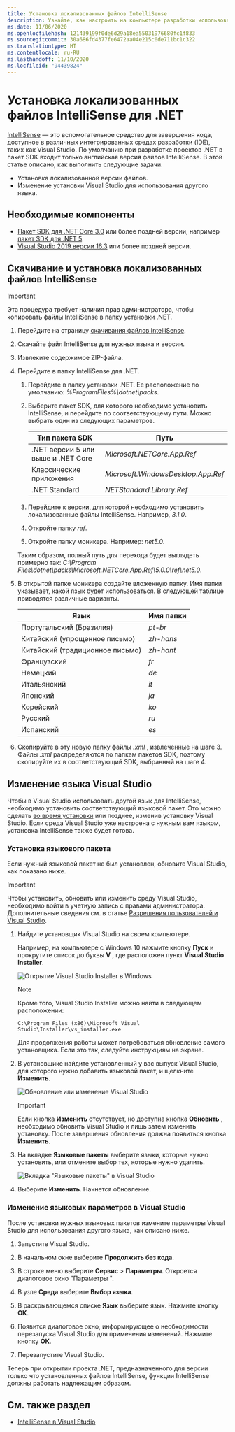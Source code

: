 ```yaml
---
title: Установка локализованных файлов IntelliSense
description: Узнайте, как настроить на компьютере разработки использование локализованных файлов IntelliSense для проектов .NET 5+ (включая .NET Core) в Visual Studio.
ms.date: 11/06/2020
ms.openlocfilehash: 121439199f0de6d29a18ea55031976680fc1f833
ms.sourcegitcommit: 30a686fd4377fe6472aa04e215c0de711bc1c322
ms.translationtype: HT
ms.contentlocale: ru-RU
ms.lasthandoff: 11/10/2020
ms.locfileid: "94439824"
---
```

# <a name="how-to-install-localized-intellisense-files-for-net"></a>Установка локализованных файлов IntelliSense для .NET

[IntelliSense](/visualstudio/ide/using-intellisense) — это вспомогательное средство для завершения кода, доступное в различных интегрированных средах разработки (IDE), таких как Visual Studio. По умолчанию при разработке проектов .NET в пакет SDK входит только английская версия файлов IntelliSense. В этой статье описано, как выполнить следующие задачи.

- Установка локализованной версии файлов.
- Изменение установки Visual Studio для использования другого языка.

## <a name="prerequisites"></a>Необходимые компоненты

- [Пакет SDK для .NET Core 3.0](https://dotnet.microsoft.com/download/dotnet-core) или более поздней версии, например [пакет SDK для .NET 5](https://dotnet.microsoft.com/download/dotnet/5.0).
- [Visual Studio 2019 версии 16.3](https://visualstudio.microsoft.com/downloads/?utm_medium=microsoft&utm_source=docs.microsoft.com&utm_campaign=inline+link&utm_content=download+vs2019) или более поздней версии.

## <a name="download-and-install-the-localized-intellisense-files"></a>Скачивание и установка локализованных файлов IntelliSense

> [!IMPORTANT]
> Эта процедура требует наличия прав администратора, чтобы копировать файлы IntelliSense в папку установки .NET.

1. Перейдите на страницу [скачивания файлов IntelliSense](https://dotnet.microsoft.com/download/intellisense).

1. Скачайте файл IntelliSense для нужных языка и версии.

1. Извлеките содержимое ZIP-файла.

1. Перейдите в папку IntelliSense для .NET.

   1. Перейдите в папку установки .NET. Ее расположение по умолчанию: *%ProgramFiles%\dotnet\packs*.
   1. Выберите пакет SDK, для которого необходимо установить IntelliSense, и перейдите по соответствующему пути. Можно выбрать один из следующих параметров.

      | Тип пакета SDK              | Путь                               |
      |-----------------------|------------------------------------|
      | .NET версии 5 или выше и .NET Core | *Microsoft.NETCore.App.Ref*        |
      | Классические приложения       | *Microsoft.WindowsDesktop.App.Ref* |
      | .NET Standard         | *NETStandard.Library.Ref*          |

   1. Перейдите к версии, для которой необходимо установить локализованные файлы IntelliSense. Например, *3.1.0*.
   1. Откройте папку *ref*.
   1. Откройте папку моникера. Например: *net5.0*.

   Таким образом, полный путь для перехода будет выглядеть примерно так: *C:\Program Files\dotnet\packs\Microsoft.NETCore.App.Ref\5.0.0\ref\net5.0*.

1. В открытой папке моникера создайте вложенную папку. Имя папки указывает, какой язык будет использоваться. В следующей таблице приводятся различные варианты.

   | Язык              | Имя папки |
   | --------------------- | ----------- |
   | Португальский (Бразилия)  | *pt-br*     |
   | Китайский (упрощенное письмо)  | *zh-hans*   |
   | Китайский (традиционное письмо) | *zh-hant*   |
   | Французский                | *fr*        |
   | Немецкий                | *de*        |
   | Итальянский               | *it*        |
   | Японский              | *ja*        |
   | Корейский                | *ko*        |
   | Русский               | *ru*        |
   | Испанский               | *es*        |

1. Скопируйте в эту новую папку файлы *.xml* , извлеченные на шаге 3. Файлы *.xml* распределяются по папкам пакетов SDK, поэтому скопируйте их в соответствующий SDK, выбранный на шаге 4.

## <a name="modify-visual-studio-language"></a>Изменение языка Visual Studio

Чтобы в Visual Studio использовать другой язык для IntelliSense, необходимо установить соответствующий языковой пакет. Это можно сделать [во время установки](/visualstudio/install/install-visual-studio#step-6---install-language-packs-optional) или позднее, изменив установку Visual Studio. Если среда Visual Studio уже настроена с нужным вам языком, установка IntelliSense также будет готова.

### <a name="install-the-language-pack"></a>Установка языкового пакета

Если нужный языковой пакет не был установлен, обновите Visual Studio, как показано ниже.

> [!IMPORTANT]
> Чтобы установить, обновить или изменить среду Visual Studio, необходимо войти в учетную запись с правами администратора. Дополнительные сведения см. в статье [Разрешения пользователей и Visual Studio](/visualstudio/ide/user-permissions-and-visual-studio).

1. Найдите установщик Visual Studio на своем компьютере.

   Например, на компьютере с Windows 10 нажмите кнопку **Пуск** и прокрутите список до буквы **V** , где расположен пункт **Visual Studio Installer**.

   ![Открытие Visual Studio Installer в Windows](./media/localized-intellisense/vs-installer-windows-start.png)

   > [!NOTE]
   > Кроме того, Visual Studio Installer можно найти в следующем расположении:
   >
   > `C:\Program Files (x86)\Microsoft Visual Studio\Installer\vs_installer.exe`

   Для продолжения работы может потребоваться обновление самого установщика. Если это так, следуйте инструкциям на экране.

1. В установщике найдите установленный у вас выпуск Visual Studio, для которого нужно добавить языковой пакет, и щелкните **Изменить**.

   ![Обновление или изменение Visual Studio](./media/localized-intellisense/vs-installer-modify.png)

   > [!IMPORTANT]
   > Если кнопка **Изменить** отсутствует, но доступна кнопка **Обновить** , необходимо обновить Visual Studio и лишь затем изменить установку.
   > После завершения обновления должна появиться кнопка **Изменить**.

1. На вкладке **Языковые пакеты** выберите языки, которые нужно установить, или отмените выбор тех, которые нужно удалить.

   ![Вкладка "Языковые пакеты" в Visual Studio](./media/localized-intellisense/vs-modify-language-packs.png)

1. Выберите **Изменить**. Начнется обновление.

### <a name="modify-language-settings-in-visual-studio"></a>Изменение языковых параметров в Visual Studio

После установки нужных языковых пакетов измените параметры Visual Studio для использования другого языка, как описано ниже.

1. Запустите Visual Studio.

1. В начальном окне выберите **Продолжить без кода**.

1. В строке меню выберите **Сервис** > **Параметры**. Откроется диалоговое окно "Параметры ".

1. В узле **Среда** выберите **Выбор языка**.

1. В раскрывающемся списке **Язык** выберите язык. Нажмите кнопку **ОК**.

1. Появится диалоговое окно, информирующее о необходимости перезапуска Visual Studio для применения изменений. Нажмите кнопку **ОК**.

1. Перезапустите Visual Studio.

Теперь при открытии проекта .NET, предназначенного для версии только что установленных файлов IntelliSense, функции IntelliSense должны работать надлежащим образом.

## <a name="see-also"></a>См. также раздел

- [IntelliSense в Visual Studio](/visualstudio/ide/using-intellisense)
